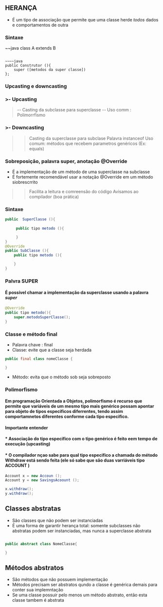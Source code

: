 ## HERANÇA 
* É um tipo de associação que permite que uma classe herde _todos_ dados e comportamentos de outra 

### Sintaxe 
~~java 
class A extends B 
~~~~

~~~~java 
public Construtor (){
    super ([metodos da super classe])
};
~~~~

### Upcasting e downcasting 

### >- Upcasting 
 >-- Casting da subclasse para superclasse 
 >-- Uso comm : Polimorrfismo 

 ### >- Downcasting 
 >>  Casting da superclasse para subclase
 >> Palavra instanceof 
 >> Uso comum: métodos que recebem parametros genéricos (Ex: equals)

### Sobreposição, palavra super, anotação @Override
* É a implementação de um método de uma superclasse na subclasse 
* É fortemente recomendável usar a notação @Override em um método siobrescrrito
>> Facilita a leitura e comreensão do código 
>> Avisamos ao compilador (boa prática)

### Sintaxe 
~~~java 
public  SuperClasse (){
     
     public tipo metodo (){

     }
}
@Override
public SubClasse (){
    public tipo metodo (){

    }
}
~~~

### Palvra SUPER 

#### É possível chamar a implementação da superclasse usando a palavra *super*

~~~~java 
@Override 
public tipo metodo(){
    super.metodoSuperClasse();
}
~~~~

### Classe e método final 
* Palavra chave : final 
* Classe: evite que a classe seja herdada 

~~~~java 
public final class nomeClasse {

}
~~~~
* Método: evita que o método sob seja sobreposto 

### Polimorfismo
#### Em programação Orientada a Objetos, polimorfismo é recurso que permite que variáveis de um mesmo tipo mais genérico possam apontar para objeto de tipos especificos diferrentes, tendo assim comportamnetos diferentes conforme cada tipo especifico.

#### Importante entender 

#### * Associação do tipo especifico com o tipo genérico é feito eem tempo de execução (upcasting)
#### * O compilador nçao sabe para qual tipo especifico a chamada do método Withdraw está sendo feita (ele só sabe que são duas varriáveis tipo ACCOUNT )

~~~~java 
Account x = new Accoun ();
Account y = new SavingsAcoount ();

x.withdraw();
y.withdraw();
~~~~

## Classes abstratas 
* São classes que não podem ser instanciadas 
* É uma forma de garantir herança total: somente subclasses  não abstratas podem ser instanciadas, mas nunca a superclasse abstrata

~~~~java 

public abstract class NomeClasse{

}
~~~~
## Métodos abstratos 
* São métodos que não possuem implementação 
* Métodos precisam ser abstratos qundo a classe é genérica demais para conter sua implemntação 
* Se uma classe possuir pelo menos um método abstrato, então esta classe tambem é abstrata
